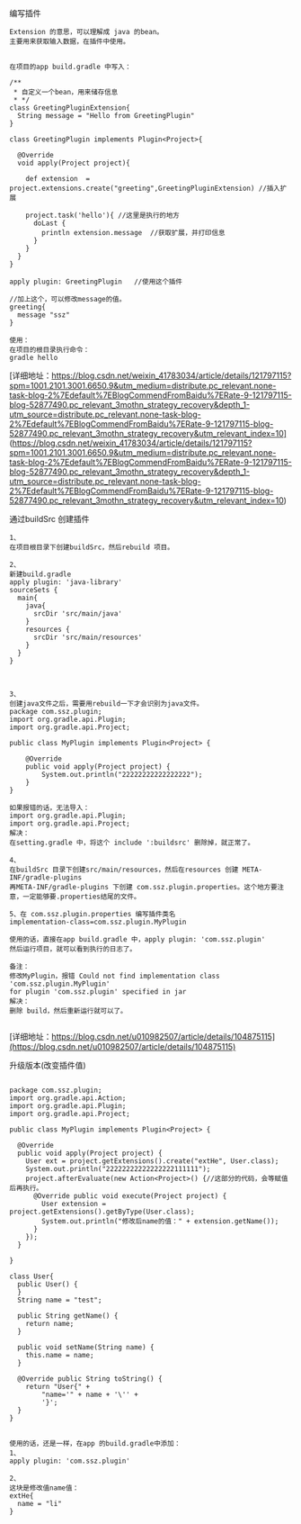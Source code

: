 
编写插件
```
Extension 的意思，可以理解成 java 的bean。
主要用来获取输入数据，在插件中使用。


在项目的app build.gradle 中写入：

/**
 * 自定义一个bean，用来储存信息
 * */
class GreetingPluginExtension{
  String message = "Hello from GreetingPlugin"
}

class GreetingPlugin implements Plugin<Project>{

  @Override
  void apply(Project project){

    def extension  = project.extensions.create("greeting",GreetingPluginExtension) //插入扩展

    project.task('hello'){ //这里是执行的地方
      doLast {
        println extension.message  //获取扩展，并打印信息
      }
    }
  }
}

apply plugin: GreetingPlugin   //使用这个插件

//加上这个，可以修改message的值。
greeting{
  message "ssz"
}

使用：
在项目的根目录执行命令：
gradle hello

```
[详细地址：https://blog.csdn.net/weixin_41783034/article/details/121797115?spm=1001.2101.3001.6650.9&utm_medium=distribute.pc_relevant.none-task-blog-2%7Edefault%7EBlogCommendFromBaidu%7ERate-9-121797115-blog-52877490.pc_relevant_3mothn_strategy_recovery&depth_1-utm_source=distribute.pc_relevant.none-task-blog-2%7Edefault%7EBlogCommendFromBaidu%7ERate-9-121797115-blog-52877490.pc_relevant_3mothn_strategy_recovery&utm_relevant_index=10]
(https://blog.csdn.net/weixin_41783034/article/details/121797115?spm=1001.2101.3001.6650.9&utm_medium=distribute.pc_relevant.none-task-blog-2%7Edefault%7EBlogCommendFromBaidu%7ERate-9-121797115-blog-52877490.pc_relevant_3mothn_strategy_recovery&depth_1-utm_source=distribute.pc_relevant.none-task-blog-2%7Edefault%7EBlogCommendFromBaidu%7ERate-9-121797115-blog-52877490.pc_relevant_3mothn_strategy_recovery&utm_relevant_index=10)



通过buildSrc 创建插件
```
1、
在项目根目录下创建buildSrc，然后rebuild 项目。

2、
新建build.gradle
apply plugin: 'java-library'
sourceSets {
  main{
    java{
      srcDir 'src/main/java'
    }
    resources {
      srcDir 'src/main/resources'
    }
  }
}



3、
创建java文件之后，需要用rebuild一下才会识别为java文件。
package com.ssz.plugin;
import org.gradle.api.Plugin;
import org.gradle.api.Project;

public class MyPlugin implements Plugin<Project> {

    @Override
    public void apply(Project project) {
        System.out.println("22222222222222222");
    }
}

如果报错的话，无法导入：
import org.gradle.api.Plugin;
import org.gradle.api.Project;
解决：
在setting.gradle 中，将这个 include ':buildsrc' 删除掉，就正常了。

4、
在buildSrc 目录下创建src/main/resources，然后在resources 创建 META-INF/gradle-plugins
再META-INF/gradle-plugins 下创建 com.ssz.plugin.properties。这个地方要注意，一定能够要.properties结尾的文件。

5、在 com.ssz.plugin.properties 编写插件类名
implementation-class=com.ssz.plugin.MyPlugin

使用的话，直接在app build.gradle 中，apply plugin: 'com.ssz.plugin'
然后运行项目，就可以看到执行的日志了。

备注：
修改MyPlugin，报错 Could not find implementation class 'com.ssz.plugin.MyPlugin'
for plugin 'com.ssz.plugin' specified in jar
解决：
删除 build，然后重新运行就可以了。


```
[详细地址：https://blog.csdn.net/u010982507/article/details/104875115](https://blog.csdn.net/u010982507/article/details/104875115)

升级版本(改变插件值)
```

package com.ssz.plugin;
import org.gradle.api.Action;
import org.gradle.api.Plugin;
import org.gradle.api.Project;

public class MyPlugin implements Plugin<Project> {

  @Override
  public void apply(Project project) {
    User ext = project.getExtensions().create("extHe", User.class);
    System.out.println("22222222222222222111111");
    project.afterEvaluate(new Action<Project>() {//这部分的代码，会等赋值后再执行。
      @Override public void execute(Project project) {
        User extension = project.getExtensions().getByType(User.class);
        System.out.println("修改后name的值：" + extension.getName());
      }
    });
  }

}

class User{
  public User() {
  }
  String name = "test";

  public String getName() {
    return name;
  }

  public void setName(String name) {
    this.name = name;
  }

  @Override public String toString() {
    return "User{" +
        "name='" + name + '\'' +
        '}';
  }
}


使用的话，还是一样，在app 的build.gradle中添加：
1、
apply plugin: 'com.ssz.plugin'

2、
这块是修改值name值：
extHe{
  name = "li"
}

```